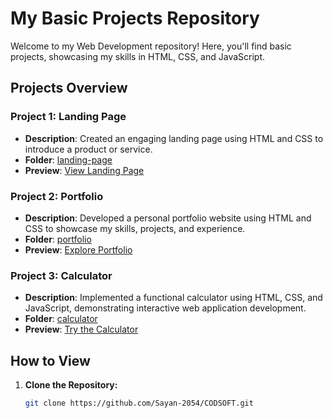 # My Basic Projects Repository

Welcome to my Web Development repository! Here, you'll find basic projects, showcasing my skills in HTML, CSS, and JavaScript.

## Projects Overview

### Project 1: Landing Page
- **Description**: Created an engaging landing page using HTML and CSS to introduce a product or service.
- **Folder**: [landing-page](/Landing-page-project)
- **Preview**: [View Landing Page](/Landing-page-project/index.html)

### Project 2: Portfolio
- **Description**: Developed a personal portfolio website using HTML and CSS to showcase my skills, projects, and experience.
- **Folder**: [portfolio](/Portfolio)
- **Preview**: [Explore Portfolio](/Portfolio/index.html)

### Project 3: Calculator
- **Description**: Implemented a functional calculator using HTML, CSS, and JavaScript, demonstrating interactive web application development.
- **Folder**: [calculator](/Calculator)
- **Preview**: [Try the Calculator](/Calculator/index.html)

## How to View

1. **Clone the Repository:**
   ```bash
   git clone https://github.com/Sayan-2054/CODSOFT.git
